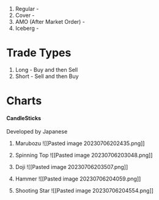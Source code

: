 1. Regular - 
2. Cover -
3. AMO (After Market Order) - 
4. Iceberg - 

# Trade Types
1.  Long - Buy and then Sell
2. Short - Sell and then Buy


# Charts

#### CandleSticks 
Developed by Japanese

1. Marubozu ![[Pasted image 20230706202435.png]]
2. Spinning Top
![[Pasted image 20230706203048.png]]
3. Doji
![[Pasted image 20230706203507.png]]
4. Hammer
![[Pasted image 20230706204059.png]]

5. Shooting Star
![[Pasted image 20230706204554.png]]

